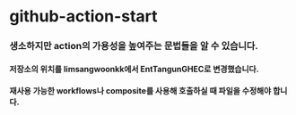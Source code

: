 # github-action-start


### 생소하지만 action의 가용성을 높여주는 문법들을 알 수 있습니다.


#### 저장소의 위치를 limsangwoonkk에서 EntTangunGHEC로 변경했습니다.
#### 재사용 가능한 workflows나 composite를 사용해 호출하실 때 파일을 수정해야 합니다.
